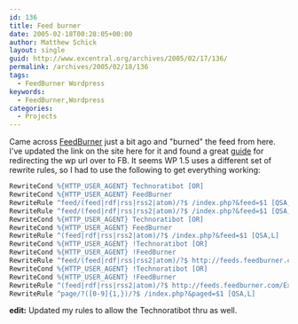 ```yaml
---
id: 136
title: Feed burner
date: 2005-02-18T00:28:05+00:00
author: Matthew Schick
layout: single
guid: http://www.excentral.org/archives/2005/02/17/136/
permalink: /archives/2005/02/18/136
tags:
  - FeedBurner Wordpress
keywords:
  - FeedBurner,Wordpress
categories:
  - Projects
---
```

Came across <a href="http://www.feedburner.com">FeedBurner</a> just a bit ago
and "burned" the feed from here.  I've updated the link on the site here for it
and found a great <a
href="http://forums.feedburner.com/viewtopic.php?t=17">guide</a> for redirecting
the wp url over to FB.  It seems WP 1.5 uses a different set of rewrite rules,
so I had to use the following to get everything working:

```apache
RewriteCond %{HTTP_USER_AGENT} Technoratibot [OR]
RewriteCond %{HTTP_USER_AGENT} FeedBurner
RewriteRule ^feed/(feed|rdf|rss|rss2|atom)/?$ /index.php?&feed=$1 [QSA,L]
RewriteRule ^feed/(feed|rdf|rss|rss2|atom)/?$ /index.php?&feed=$1 [QSA,L]
RewriteCond %{HTTP_USER_AGENT} Technoratibot [OR]
RewriteCond %{HTTP_USER_AGENT} FeedBurner
RewriteRule ^(feed|rdf|rss|rss2|atom)/?$ /index.php?&feed=$1 [QSA,L]
RewriteCond %{HTTP_USER_AGENT} !Technoratibot [OR]
RewriteCond %{HTTP_USER_AGENT} !FeedBurner
RewriteRule ^feed/(feed|rdf|rss|rss2|atom)/?$ http://feeds.feedburner.com/Excentral [R,L]
RewriteCond %{HTTP_USER_AGENT} !Technoratibot [OR]
RewriteCond %{HTTP_USER_AGENT} !FeedBurner
RewriteRule ^(feed|rdf|rss|rss2|atom)/?$ http://feeds.feedburner.com/Excentral [R,L]
RewriteRule ^page/?([0-9]{1,})/?$ /index.php?&paged=$1 [QSA,L]
```

<strong>edit:</strong>  Updated my rules to allow the Technoratibot thru as well.
